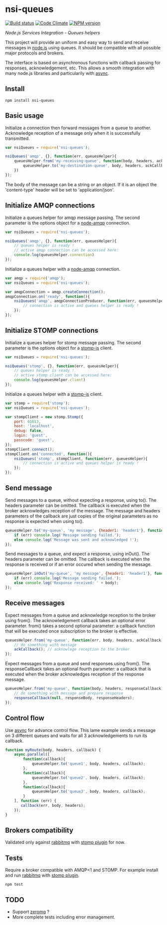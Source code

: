 nsi-queues
==========

[![Build status](https://travis-ci.org/albanm/nsi-queues.svg)](https://travis-ci.org/albanm/nsi-queues)
[![Code Climate](https://codeclimate.com/github/albanm/nsi-queues/badges/gpa.svg)](https://codeclimate.com/github/albanm/nsi-queues)
[![NPM version](https://badge.fury.io/js/nsi-queues.svg)](http://badge.fury.io/js/nsi-queues)

*Node.js Services Integration - Queues helpers*

This project will provide an uniform and easy way to send and receive messages in [node.js](http://nodejs.org/) using queues.
It should be compatible with all possible major protocols and brokers.

The interface is based on asynchronous functions with callback passing for responses, acknowledgement, etc.
This allows a smooth integration with many node.js libraries and particularily with [async](https://github.com/caolan/async).

Install
-------

	npm install nsi-queues

Basic usage
-----------

Initialize a connection then forward messages from a queue to another.
Acknowledge reception of a message only when it is successfully transmitted.

```js
var nsiQueues = require('nsi-queues');

nsiQueues('amqp', {}, function(err, queuesHelper){
	queuesHelper.from('my-receiving-queue', function(body, headers, ackCallback) {
		queuesHelper.to('my-destination-queue', body, headers, ackCallback);
	})
});
```

The body of the message can be a string or an object.
If it is an object the 'content-type' header will be set to 'application/json'.

Initialize AMQP connections
---------------------------

Initialize a queues helper for amqp message passing. The second parameter is the options object for a [node-amqp](https://github.com/postwait/node-amqp) connection.

```js
var nsiQueues = require('nsi-queues');

nsiQueues('amqp', {}, function(err, queuesHelper){
	// queues helper is ready !
	// active amqp connection can be accessed here:
	console.log(queuesHelper.connection)
});
```

Initialize a queues helper with a [node-amqp](https://github.com/postwait/node-amqp) connection.

```js
var amqp = require('amqp');
var nsiQueues = require('nsi-queues');

var amqpConnection = amqp.createConnection();
amqpConnection.on('ready', function(){
	nsiQueues('amqp', amqpConnectionProducer, function(err, queuesHelper){
		// connection is active and queues helper is ready !
	});
});
```

Initialize STOMP connections
----------------------------

Initialize a queues helper for stomp message passing. The second parameter is the options object for a [stomp-js](https://github.com/benjaminws/stomp-js) client.

```js
var nsiQueues = require('nsi-queues');

nsiQueues('stomp', {}, function(err, queuesHelper){
	// queues helper is ready !
	// active stomp client can be accessed here:
	console.log(queuesHelper.client)
});
```

Initialize a queues helper with a [stomp-js](https://github.com/benjaminws/stomp-js) client.

```js
var stomp = require('stomp');
var nsiQueues = require('nsi-queues');

var stompClient = new stomp.Stomp({
	port: 61613,
	host: 'localhost',
	debug: false,
	login: 'guest',
	passcode: 'guest',
});
stompClient.connect();
stompClient.on('connected', function(){
	nsiQueues('stomp', stompClient, function(err, queuesHelper){
		// connection is active and queues helper is ready !
	});
});
```
Send message
------------

Send messages to a queue, without expecting a response, using to().
The headers parameter can be omitted.
The callback is executed when the broker acknowledges reception of the message.
The message and headers parameters of the callback are just copies of the original parameters as no response is expected when using to().

```js
queuesHelper.to('my-queue', 'my message', {header1: 'header1'}, function(err, body, headers) {
	if (err) console.log('Message sending failed.');
	else console.log('Message was sent and acknowledged !');
});
```

Send messages to a queue, and expect a response, using inOut().
The headers parameter can be omitted.
The callback is executed when the response is received or if an error occured when sending the message.

```js
queuesHelper.inOut('my-queue', 'my message', {header1: 'header1'}, function(err, body, headers) {
	if (err) console.log('Message sending failed.');
	else console.log('Response received: ' + body);
});
```
Receive messages
----------------

Expect messages from a queue and acknowledge reception to the broker using from().
The acknowledgement callback takes an optional error parameter.
from() takes a second optional parameter: a callback function that will be executed once subscription to the broker is effective.

```js
queuesHelper.from('my-queue', function(err, body, headers, ackCallback) {
	// do something with message
	ackCallback(); // acknowlege reception to the broker
});
```

Expect messages from a queue and send responses using from().
The responseCallback takes an optional fourth parameter: a callback that is executed when the broker acknowledges reception of the response message.

```js
queuesHelper.from('my-queue', function(body, headers, responseCallback) {
	// do something with message and prepare response
	responseCallback(null, responseBody, responseHeaders);
});
```

Control flow
------------

Use [async](https://github.com/caolan/async) for advance control flow.
This lame example sends a message on 3 different queues and waits for all 3 acknowledgements to run its callback.

```js	
function myRoute(body, headers, callback) {
	async.parallel([
	    function(callback){
	        queuesHelper.to('queue1', body, headers, callback);
	    },
	    function(callback){
	        queuesHelper.to('queue2', body, headers, callback);
	    },
	    function(callback){
	        queuesHelper.to('queue3', body, headers, callback);
	    }
	], function (err) {
	   callback(err, body, headers);
	});	
}
```

Brokers compatibility
---------------------

Validated only against [rabbitmq](https://www.rabbitmq.com/) with [stomp plugin](http://www.rabbitmq.com/stomp.html) for now.

Tests
-----

Require a broker compatible with AMQP<1 and STOMP. For example install and run [rabbitmq](https://www.rabbitmq.com/) with [stomp plugin](http://www.rabbitmq.com/stomp.html).

    npm test

TODO
----

  * Support [zeromq](http://zeromq.org/) ?
  * More complete tests including error management.

